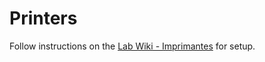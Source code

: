 # Printers

Follow instructions on the [Lab Wiki - Imprimantes](http://wiki.dalembert.upmc.fr/pmwiki/pmwiki.php?n=Dalembert.Imprimantes) for setup.